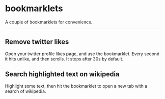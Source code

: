 # bookmarklets
A couple of bookmarklets for convenience.

---
## Remove twitter likes

Open your twitter profile likes page, and use the bookmarklet. Every second it hits unlike, and then scrolls. It stops after 30s by default.


## Search highlighted text on wikipedia

Highlight some text, then hit the bookmarklet to open a new tab with a search of wikipedia.
